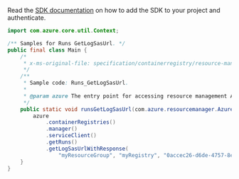 Read the [SDK documentation](https://github.com/Azure/azure-sdk-for-java/blob/azure-resourcemanager_2.11.0/sdk/resourcemanager/azure-resourcemanager/README.md) on how to add the SDK to your project and authenticate.

```java
import com.azure.core.util.Context;

/** Samples for Runs GetLogSasUrl. */
public final class Main {
    /*
     * x-ms-original-file: specification/containerregistry/resource-manager/Microsoft.ContainerRegistry/preview/2019-06-01-preview/examples/RunsGetLogSasUrl.json
     */
    /**
     * Sample code: Runs_GetLogSasUrl.
     *
     * @param azure The entry point for accessing resource management APIs in Azure.
     */
    public static void runsGetLogSasUrl(com.azure.resourcemanager.AzureResourceManager azure) {
        azure
            .containerRegistries()
            .manager()
            .serviceClient()
            .getRuns()
            .getLogSasUrlWithResponse(
                "myResourceGroup", "myRegistry", "0accec26-d6de-4757-8e74-d080f38eaaab", Context.NONE);
    }
}
```
